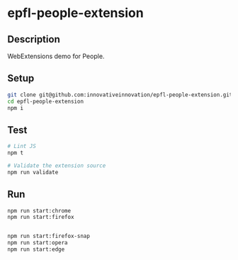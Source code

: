 # epfl-people-extension

## Description

WebExtensions demo for People.

## Setup

```bash
git clone git@github.com:innovativeinnovation/epfl-people-extension.git
cd epfl-people-extension
npm i
```

## Test

```bash
# Lint JS
npm t

# Validate the extension source
npm run validate
```

## Run

```bash
npm run start:chrome
npm run start:firefox


npm run start:firefox-snap
npm run start:opera
npm run start:edge
```

